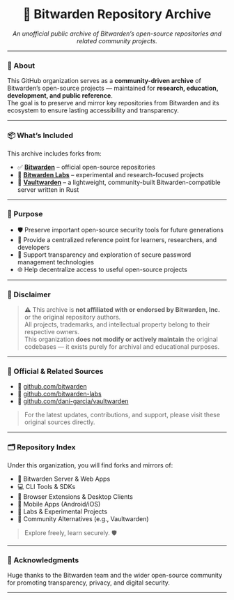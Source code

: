 <h1 align="center">🔐 Bitwarden Repository Archive</h1>

<p align="center"><em>An unofficial public archive of Bitwarden’s open-source repositories and related community projects.</em></p>

---

### 📘 About

This GitHub organization serves as a **community-driven archive** of Bitwarden’s open-source projects — maintained for **research, education, development, and public reference**.  
The goal is to preserve and mirror key repositories from Bitwarden and its ecosystem to ensure lasting accessibility and transparency.

---

### 📦 What’s Included

This archive includes forks from:

- ✅ **[Bitwarden](https://github.com/bitwarden)** – official open-source repositories  
- 🧪 **[Bitwarden Labs](https://github.com/bitwarden-labs)** – experimental and research-focused projects  
- 🌱 **[Vaultwarden](https://github.com/dani-garcia/vaultwarden)** – a lightweight, community-built Bitwarden-compatible server written in Rust

---

### 🎯 Purpose

- 🛡️ Preserve important open-source security tools for future generations  
- 🧠 Provide a centralized reference point for learners, researchers, and developers  
- 🔎 Support transparency and exploration of secure password management technologies  
- 🌐 Help decentralize access to useful open-source projects  

---

### 🚫 Disclaimer

> ⚠️ This archive is **not affiliated with or endorsed by Bitwarden, Inc.** or the original repository authors.  
> All projects, trademarks, and intellectual property belong to their respective owners.  
> This organization **does not modify or actively maintain** the original codebases — it exists purely for archival and educational purposes.

---

### 🔗 Official & Related Sources

- 🔹 [github.com/bitwarden](https://github.com/bitwarden)  
- 🔹 [github.com/bitwarden-labs](https://github.com/bitwarden-labs)  
- 🔹 [github.com/dani-garcia/vaultwarden](https://github.com/dani-garcia/vaultwarden)

> For the latest updates, contributions, and support, please visit these original sources directly.

---

### 🗂 Repository Index

Under this organization, you will find forks and mirrors of:

- 💾 Bitwarden Server & Web Apps  
- 💻 CLI Tools & SDKs  
- 🧩 Browser Extensions & Desktop Clients  
- 📱 Mobile Apps (Android/iOS)  
- 🧪 Labs & Experimental Projects  
- 🌿 Community Alternatives (e.g., Vaultwarden)

> Explore freely, learn securely. 🛡️

---

### 🙌 Acknowledgments

Huge thanks to the Bitwarden team and the wider open-source community for promoting transparency, privacy, and digital security.

---
